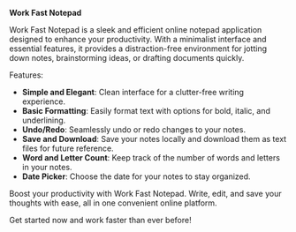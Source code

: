 **Work Fast Notepad**

Work Fast Notepad is a sleek and efficient online notepad application designed to enhance your productivity. With a minimalist interface and essential features, it provides a distraction-free environment for jotting down notes, brainstorming ideas, or drafting documents quickly.

Features:
- **Simple and Elegant**: Clean interface for a clutter-free writing experience.
- **Basic Formatting**: Easily format text with options for bold, italic, and underlining.
- **Undo/Redo**: Seamlessly undo or redo changes to your notes.
- **Save and Download**: Save your notes locally and download them as text files for future reference.
- **Word and Letter Count**: Keep track of the number of words and letters in your notes.
- **Date Picker**: Choose the date for your notes to stay organized.

Boost your productivity with Work Fast Notepad. Write, edit, and save your thoughts with ease, all in one convenient online platform.

Get started now and work faster than ever before!
